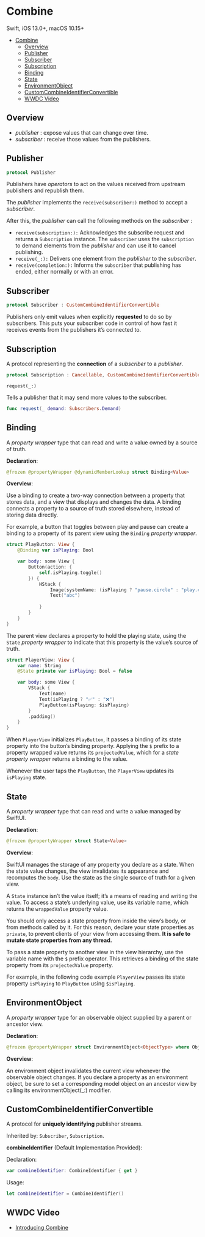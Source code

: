 # Combine

Swift, iOS 13.0+, macOS 10.15+

- [Combine](#combine)
  - [Overview](#overview)
  - [Publisher](#publisher)
  - [Subscriber](#subscriber)
  - [Subscription](#subscription)
  - [Binding](#binding)
  - [State](#state)
  - [EnvironmentObject](#environmentobject)
  - [CustomCombineIdentifierConvertible](#customcombineidentifierconvertible)
  - [WWDC Video](#wwdc-video)

## Overview

- *publisher* : expose values that can change over time.
- *subscriber* : receive those values from the publishers.

## Publisher

```swift
protocol Publisher
```

Publishers have *operators* to act on the values received from upstream publishers and republish them.

The *publisher* implements the `receive(subscriber:)` method to accept a *subscriber*.

After this, the *publisher* can call the following methods on the *subscriber* :

- `receive(subscription:):` Acknowledges the subscribe request and returns a `Subscription` instance. The `subscriber` uses the `subscription` to demand elements from the *publisher* and can use it to cancel publishing.
- `receive(_:):` Delivers one element from the *publisher* to the *subscriber*.
- `receive(completion:):` Informs the `subscriber` that publishing has ended, either normally or with an error.

## Subscriber

```swift
protocol Subscriber : CustomCombineIdentifierConvertible
```

Publishers only emit values when explicitly **requested** to do so by subscribers. This puts your subscriber code in control of how fast it receives events from the publishers it’s connected to.

## Subscription

A protocol representing the **connection** of a *subscriber* to a *publisher*.

```swift
protocol Subscription : Cancellable, CustomCombineIdentifierConvertible
```

`request(_:)`

Tells a publisher that it may send more values to the subscriber.

```swift
func request(_ demand: Subscribers.Demand)
```

## Binding

A *property wrapper* type that can read and write a value owned by a source of truth.

**Declaration**:

```swift
@frozen @propertyWrapper @dynamicMemberLookup struct Binding<Value>
```

**Overview**:

Use a binding to create a two-way connection between a property that stores data, and a view that displays and changes the data. A binding connects a property to a source of truth stored elsewhere, instead of storing data directly.

For example, a button that toggles between play and pause can create a binding to a property of its parent view using the `Binding` *property wrapper*.

```swift
struct PlayButton: View {
    @Binding var isPlaying: Bool

    var body: some View {
        Button(action: {
            self.isPlaying.toggle()
        }) {
            HStack {
                Image(systemName: (isPlaying ? "pause.circle" : "play.circle"))
                Text("abc")
                
            }
        }
    }
}
```

The parent view declares a property to hold the playing state, using the `State` *property wrapper* to indicate that this property is the value’s source of truth.

```swift
struct PlayerView: View {
    var name: String
    @State private var isPlaying: Bool = false

    var body: some View {
        VStack {
            Text(name)
            Text(isPlaying ? "✅" : "❌")
            PlayButton(isPlaying: $isPlaying)
        }
        .padding()
    }
}
```

When `PlayerView` initializes `PlayButton`, it passes a binding of its state property into the button’s binding property. Applying the `$` prefix to a property wrapped value returns its `projectedValue`, which for a *state property wrapper* returns a binding to the value.

Whenever the user taps the `PlayButton`, the `PlayerView` updates its `isPlaying` state.

## State

A *property wrapper* type that can read and write a value managed by SwiftUI.

**Declaration**:

```swift
@frozen @propertyWrapper struct State<Value>
```

**Overview**:

SwiftUI manages the storage of any property you declare as a state. When the state value changes, the view invalidates its appearance and recomputes the `body`. Use the state as the single source of truth for a given view.

A `State` instance isn’t the value itself; it’s a means of reading and writing the value. To access a state’s underlying value, use its variable name, which returns the `wrappedValue` property value.

You should only access a state property from inside the view’s body, or from methods called by it. For this reason, declare your state properties as `private`, to prevent clients of your view from accessing them. **It is safe to mutate state properties from any thread.**

To pass a state property to another view in the view hierarchy, use the variable name with the `$` prefix operator. This retrieves a binding of the state property from its `projectedValue` property.

For example, in the following code example `PlayerView` passes its state property `isPlaying` to `PlayButton` using `$isPlaying`.

## EnvironmentObject

A *property wrapper* type for an observable object supplied by a parent or ancestor view.

**Declaration**:

```swift
@frozen @propertyWrapper struct EnvironmentObject<ObjectType> where ObjectType : ObservableObject
```

**Overview**:

An environment object invalidates the current view whenever the observable object changes. If you declare a property as an environment object, be sure to set a corresponding model object on an ancestor view by calling its environmentObject(_:) modifier.

## CustomCombineIdentifierConvertible

A protocol for **uniquely identifying** publisher streams.

Inherited by: `Subscriber`, `Subscription`.

**combineIdentifier** (Default Implementation Provided):

Declaration:

```swift
var combineIdentifier: CombineIdentifier { get }
```

Usage:

```swift
let combineIdentifier = CombineIdentifier()
```

## WWDC Video

- [Introducing Combine](https://developer.apple.com/videos/play/wwdc2019/722/)
